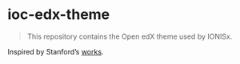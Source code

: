 # ioc-edx-theme

> This repository contains the Open edX theme used by IONISx.

Inspired by Stanford’s [works](https://github.com/Stanford-Online/edx-theme).
